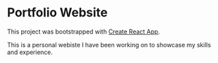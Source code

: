 # Portfolio Website

This project was bootstrapped with [Create React App](https://github.com/facebook/create-react-app).

This is a personal webiste I have been working on to showcase my skills and experience.
